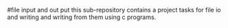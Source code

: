 #file input and out put
this sub-repository contains a project tasks for file io and writing and writing from them using c programs.
